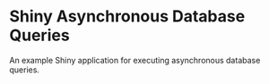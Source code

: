 # Shiny Asynchronous Database Queries

An example Shiny application for executing asynchronous database queries.